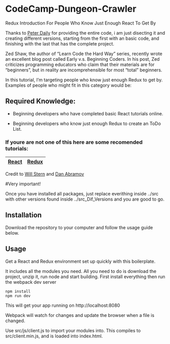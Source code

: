 # CodeCamp-Dungeon-Crawler
Redux Introduction For People Who Know Just Enough React To Get By

Thanks to [Peter Daily](https://github.com/thepeted) for providing the entire code, i am just disecting it and creating different versions, starting from the first with an basic code, and finishing with the last that has the complete project.

Zed Shaw, the author of “Learn Code the Hard Way” series, recently wrote an excellent blog post called Early v.s. Beginning Coders. In his post, Zed criticizes programming educators who claim that their materials are for “beginners”, but in reality are incomprehensible for most “total” beginners.

In this tutorial, I’m targeting  people who know just enough Redux to get by. Examples of people who might fit in this category would be:
## Required Knowledge:

- Beginning developers who have completed basic React tutorials online.

- Beginning developers who know just enough Redux to create an ToDo List.


### If youre are not one of this here are some recomended tutorials:

| [React](https://www.youtube.com/watch?v=MhkGQAoc7bc&list=PLoYCgNOIyGABj2GQSlDRjgvXtqfDxKm5b)  | [Redux](https://egghead.io/courses/getting-started-with-redux)  |
| ------------- | ------------- |

Credit to [Will Stern](https://github.com/learncodeacademy/react-js-tutorials) and [Dan Abramov](https://github.com/gaearon)

#Very important!

Once you have installed all packages, just replace everithing inside ../src with other versions found inside ../src_Dif_Versions and you are good to go.

## Installation

Download the repository to your computer and follow the usage guide below.

## Usage

Get a React and Redux environment set up quickly with this boilerplate.

It includes all the modules you need. All you need to do is download the project, unzip it, run node and start building.
First install everything then run the webpack dev server

```
npm install
npm run dev
```

This will get your app running on http://localhost:8080

Webpack will watch for changes and update the browser when a file is changed.

Use src/js/client.js to import your modules into. This compiles to src/client.min.js, and is loaded into index.html.
